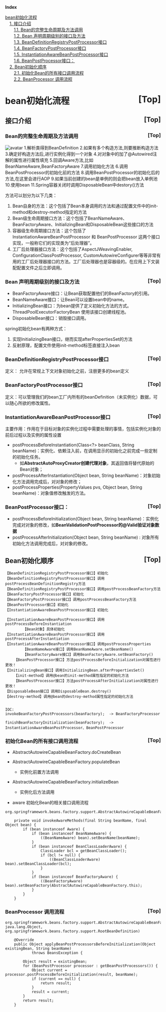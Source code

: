 <a name="index">**Index**</a>

<a href="#0">bean初始化流程</a>  
&emsp;<a href="#1">1. 接口介绍</a>  
&emsp;&emsp;<a href="#2">1.1. Bean的完整生命周期及方法调用</a>  
&emsp;&emsp;<a href="#3">1.2. Bean 声明周期级别的接口及方法</a>  
&emsp;&emsp;<a href="#4">1.3. BeanDefinitionRegistryPostProcessor接口</a>  
&emsp;&emsp;<a href="#5">1.4. BeanFactoryPostProcessor接口</a>  
&emsp;&emsp;<a href="#6">1.5. InstantiationAwareBeanPostProcessor接口</a>  
&emsp;&emsp;<a href="#7">1.6. BeanPostProcessor接口：</a>  
&emsp;<a href="#8">2. Bean初始化顺序</a>  
&emsp;&emsp;<a href="#9">2.1. 初始化Bean的所有接口调用流程</a>  
&emsp;&emsp;<a href="#10">2.2. BeanProcessor 调用流程</a>  
# <a name="0">bean初始化流程</a><a style="float:right;text-decoration:none;" href="#index">[Top]</a>
## <a name="1">接口介绍</a><a style="float:right;text-decoration:none;" href="#index">[Top]</a>

### <a name="2">Bean的完整生命周期及方法调用</a><a style="float:right;text-decoration:none;" href="#index">[Top]</a>
![avatar](https://pic3.zhimg.com/v2-2a8565eb02d88025d0fbe1015ef323d6_r.jpg)
1.解析类得到BeanDefinition
2.如果有多个构造方法,则要推断构造方法
3.确定好构造方法后,进行实例化得到一个对象
4.对对象中的加了@Autowired注解的属性进行属性填充
5.回调Aware方法,比如BeanNameAware,BeanFactoryAware
7.调用初始化方法
6.调用BeanPostProcessor的初始化前的方法
8.调用BeanPostProcessor的初始化后的方法,在这里会进行AOP
9.如果当前创建的bean是单例的则会把bean放入单例池
10.使用bean
11.Spring容器关闭时调用DisposableBean中destory()方法

方法可以划分为以下几类：
1. Bean自身的方法：这个包括了Bean本身调用的方法和通过配置文件中<bean>的init-method和destroy-method指定的方法
2. Bean级生命周期接口方法：这个包括了BeanNameAware、BeanFactoryAware、InitializingBean和DisposableBean这些接口的方法
3. 容器级生命周期接口方法：这个包括了InstantiationAwareBeanPostProcessor 和 BeanPostProcessor 这两个接口实现，一般称它们的实现类为“后处理器”。
4. 工厂后处理器接口方法：这个包括了AspectJWeavingEnabler, ConfigurationClassPostProcessor, CustomAutowireConfigurer等等非常有用的工厂后处理器接口的方法。工厂后处理器也是容器级的。在应用上下文装配配置文件之后立即调用。

### <a name="3">Bean 声明周期级别的接口及方法</a><a style="float:right;text-decoration:none;" href="#index">[Top]</a>
- BeanFactoryAware接口：让Bean获取配置他们的BeanFactory的引用。
- BeanNameAware接口：让Bean可以设置bean中的name。
- InitializingBean接口：为bean提供了定义初始化方法的方式。ThreadPoolExecutorFactoryBean 使用该接口创建线程池。
- DisposableBean接口：销毁接口调用。

spring初始化bean有两种方式：
  1. 实现InitializingBean接口，继而实现afterPropertiesSet的方法
  2. 反射原理，配置文件使用init-method标签直接注入bean
    

### <a name="4">BeanDefinitionRegistryPostProcessor接口</a><a style="float:right;text-decoration:none;" href="#index">[Top]</a>
定义： 允许在常规上下文对象初始化之前，注册更多的bean定义

### <a name="5">BeanFactoryPostProcessor接口</a><a style="float:right;text-decoration:none;" href="#index">[Top]</a>
定义：可以管理我们的bean工厂内所有的beanDefinition（未实例化）数据，可以随心所欲的修改属性。

### <a name="6">InstantiationAwareBeanPostProcessor接口</a><a style="float:right;text-decoration:none;" href="#index">[Top]</a>
主要作用：作用在于目标对象的实例化过程中需要处理的事情，包括实例化对象的前后过程以及实例的属性设置
- postProcessBeforeInstantiation(Class<?> beanClass, String beanName)：实例化、依赖注入前，在调用显示的初始化之前完成一些定制的初始化任务。
    - 如**AbstractAutoProxyCreator创建代理对象**，其返回值将替代原始的Bean对象；
- postProcessAfterInstantiation(Object bean, String beanName)：对象初始化方法调用完成后，对对象的修改；
- postProcessProperties(PropertyValues pvs, Object bean, String beanName)：对象值修改触发的方法。
  
### <a name="7">BeanPostProcessor接口：</a><a style="float:right;text-decoration:none;" href="#index">[Top]</a>
- postProcessBeforeInitialization(Object bean, String beanName)：实例化完成对对象的修改，如**BeanValidationPostProcessor的@Valid验证对象数据**
- postProcessAfterInitialization(Object bean, String beanName) : 对象所有初始化方法调用完成后，对对象的修改。



## <a name="8">Bean初始化顺序</a><a style="float:right;text-decoration:none;" href="#index">[Top]</a>
```
【BeanDefinitionRegistryPostProcessor接口】初始化
【BeanDefinitionRegistryPostProcessor接口】调用postProcessBeanDefinitionRegistry方法
【BeanDefinitionRegistryPostProcessor接口】调用postProcessBeanFactory方法
【BeanFactoryPostProcessor接口】初始化
【BeanFactoryPostProcessor接口】调用postProcessBeanFactory方法
【BeanPostProcessor接口】初始化
【InstantiationAwareBeanPostProcessor接口】初始化

【InstantiationAwareBeanPostProcessor接口】调用postProcessBeforeInstantiation
        【Bean对象】具体初始化
【InstantiationAwareBeanPostProcessor接口】调用postProcessAfterInstantiation
【InstantiationAwareBeanPostProcessor接口】调用postProcessProperties
        【BeanNameAware接口】调用BeanNameAware.setBeanName()
        【BeanFactoryAware接口】调用BeanFactoryAware.setBeanFactory()
    【BeanPostProcessor接口】方法postProcessBeforeInitialization对属性进行更改！
【InitializingBean接口】调用InitializingBean.afterPropertiesSet()
    【init-method】调用@bean的init-method属性指定的初始化方法
    【BeanPostProcessor接口】方法postProcessAfterInitialization对属性进行更改！
【DisposableBean接口】调用DisposableBean.destroy()
【destroy-method】调用@bean的destroy-method属性指定的初始化方法


IOC:
invokeBeanFactoryPostProcessors(beanFactory);  -> BeanFactoryProcessor

finishBeanFactoryInitialization(beanFactory);  -> InstantiationAwareBeanPostProcessor、BeanPostProcessor
```
 
### <a name="9">初始化Bean的所有接口调用流程</a><a style="float:right;text-decoration:none;" href="#index">[Top]</a>
- AbstractAutowireCapableBeanFactory.doCreateBean
- AbstractAutowireCapableBeanFactory.populateBean
    - 实例化前置方法调用
- AbstractAutowireCapableBeanFactory.initializeBean
    - 实例化后方法调用

- aware 初始化Bean的相关接口调用流程
```
org.springframework.beans.factory.support.AbstractAutowireCapableBeanFactory.invokeAwareMethods

    private void invokeAwareMethods(final String beanName, final Object bean) {
		if (bean instanceof Aware) {
			if (bean instanceof BeanNameAware) {
				((BeanNameAware) bean).setBeanName(beanName);
			}
			if (bean instanceof BeanClassLoaderAware) {
				ClassLoader bcl = getBeanClassLoader();
				if (bcl != null) {
					((BeanClassLoaderAware) bean).setBeanClassLoader(bcl);
				}
			}
			if (bean instanceof BeanFactoryAware) {
				((BeanFactoryAware) bean).setBeanFactory(AbstractAutowireCapableBeanFactory.this);
			}
		}
	}
```

### <a name="10">BeanProcessor 调用流程</a><a style="float:right;text-decoration:none;" href="#index">[Top]</a>
```
org.springframework.beans.factory.support.AbstractAutowireCapableBeanFactory.initializeBean(java.lang.String, java.lang.Object, org.springframework.beans.factory.support.RootBeanDefinition)

    @Override
	public Object applyBeanPostProcessorsBeforeInitialization(Object existingBean, String beanName)
			throws BeansException {

		Object result = existingBean;
		for (BeanPostProcessor processor : getBeanPostProcessors()) {
			Object current = processor.postProcessBeforeInitialization(result, beanName);
			if (current == null) {
				return result;
			}
			result = current;
		}
		return result;
	}
```
